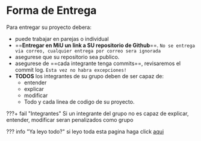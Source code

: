 # Forma de Entrega

Para entregar su proyecto debera:

- puede trabajar en parejas o individual
- ==**Entregar en MiU un link a SU repositorio de Github**==. `No se entrega via correo, cualquier entrega por correo sera ignorada`
- asegurese que su repositorio sea publico.
- asegurese de ==cada integrante tenga commits==, revisaremos el commit log. `Esta vez no habra excepciones!`
- **TODOS** los integrantes de su grupo deben de ser capaz de:
    - entender
    - explicar
    - modificar
    - Todo y cada linea de codigo de su proyecto.

???+ fail "Integrantes"
    Si un integrante del grupo no es capaz de explicar, entender, modificar seran penalizados como grupo


??? info "Ya leyo todo?"
    si leyo toda esta pagina haga click [aqui](appendix.md)
